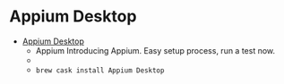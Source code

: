 # Appium Desktop
- [Appium Desktop](https://appium.io/)
  -  Appium Introducing Appium. Easy setup process, run a test now.
  - 
  - `brew cask install Appium Desktop`
